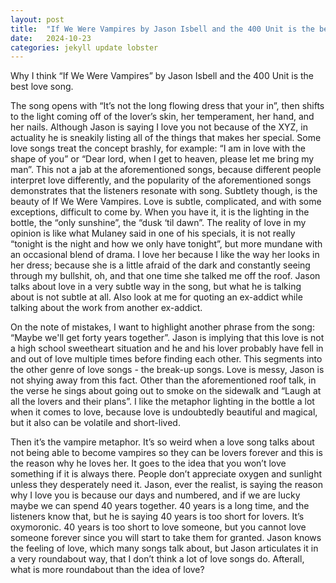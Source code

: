 ```yaml
---
layout: post
title:  "If We Were Vampires by Jason Isbell and the 400 Unit is the best love song"
date:   2024-10-23
categories: jekyll update lobster
---
```


Why I think “If We Were Vampires” by Jason Isbell and the 400 Unit is the best love song.

The song opens with “It’s not the long flowing dress that your in”, then shifts to the light coming off of the lover’s skin, her temperament, her hand, and her nails. Although Jason is saying I love you not because of the XYZ, in actuality he is sneakily listing all of the things that makes her special. Some love songs treat the concept brashly, for example: “I am in love with the shape of you” or “Dear lord, when I get to heaven, please let me bring my man”. This not a jab at the aforementioned songs, because different people interpret love differently, and the popularity of the aforementioned songs demonstrates that the listeners resonate with song. Subtlety though, is the beauty of If We Were Vampires. Love is subtle, complicated, and with some exceptions, difficult to come by. When you have it, it is the lighting in the bottle, the “only sunshine”, the “dusk ‘til dawn”. The reality of love in my opinion is like what Mulaney said in one of his specials, it is not really “tonight is the night and how we only have tonight”, but more mundane with an occasional blend of drama. I love her because I like the way her looks in her dress; because she is a little afraid of the dark and constantly seeing through my bullshit, oh, and that one time she talked me off the roof. Jason talks about love in a very subtle way in the song, but what he is talking about is not subtle at all. Also look at me for quoting an ex-addict while talking about the work from another ex-addict. 

On the note of mistakes, I want to highlight another phrase from the song: “Maybe we'll get forty years together”. Jason is implying that this love is not a high school sweetheart situation and he and his lover probably have fell in and out of love multiple times before finding each other. This segments into the other genre of love songs - the break-up songs. Love is messy, Jason is not shying away from this fact. Other than the aforementioned roof talk, in the verse he sings about going out to smoke on the sidewalk and “Laugh at all the lovers and their plans”. I like the metaphor lighting in the bottle a lot when it comes to love, because love is undoubtedly beautiful and magical, but it also can be volatile and short-lived. 

Then it’s the vampire metaphor. It’s so weird when a love song talks about not being able to become vampires so they can be lovers forever and this is the reason why he loves her. It goes to the idea that you won’t love something if it is always there. People don’t appreciate oxygen and sunlight unless they desperately need it. Jason, ever the realist, is saying the reason why I love you is because our days and numbered, and if we are lucky maybe we can spend 40 years together. 40 years is a long time, and the listeners know that, but he is saying 40 years is too short for lovers. It’s oxymoronic. 40 years is too short to love someone, but you cannot love someone forever since you will start to take them for granted. Jason knows the feeling of love, which many songs talk about, but Jason articulates it in a very roundabout way, that I don’t think a lot of love songs do. Afterall, what is more roundabout than the idea of love?
